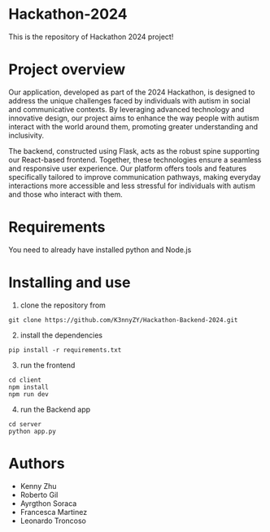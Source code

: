 # Hackathon-2024

This is the repository of Hackathon 2024 project!

# Project overview

Our application, developed as part of the 2024 Hackathon, is designed to address the unique challenges faced by individuals with autism in social and communicative contexts. By leveraging advanced technology and innovative design, our project aims to enhance the way people with autism interact with the world around them, promoting greater understanding and inclusivity.

The backend, constructed using Flask, acts as the robust spine supporting our React-based frontend. Together, these technologies ensure a seamless and responsive user experience. Our platform offers tools and features specifically tailored to improve communication pathways, making everyday interactions more accessible and less stressful for individuals with autism and those who interact with them.

# Requirements

You need to already have installed python and Node.js

# Installing and use

1. clone the repository from

```
git clone https://github.com/K3nnyZY/Hackathon-Backend-2024.git
```

2. install the dependencies

```
pip install -r requirements.txt
```

3. run the frontend

```
cd client
npm install
npm run dev
```

4. run the Backend app

```
cd server
python app.py
```

# Authors

- Kenny Zhu
- Roberto Gil
- Ayrgthon Soraca
- Francesca Martinez
- Leonardo Troncoso
